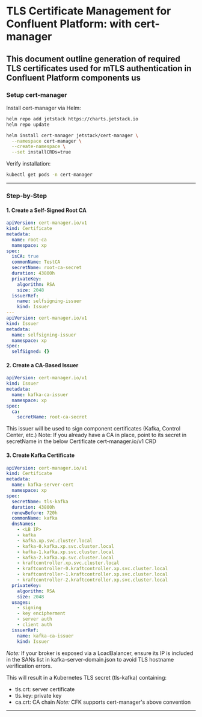 # TLS Certificate Management for Confluent Platform: with cert-manager

This document outline generation of required TLS certificates used for mTLS authentication in Confluent Platform components us
---
### Setup cert-manager

Install cert-manager via Helm:
```bash
helm repo add jetstack https://charts.jetstack.io
helm repo update

helm install cert-manager jetstack/cert-manager \
  --namespace cert-manager \
  --create-namespace \
  --set installCRDs=true
```

Verify installation:
```bash
kubectl get pods -n cert-manager
```
---
### Step-by-Step

#### 1. Create a Self-Signed Root CA

```yaml
apiVersion: cert-manager.io/v1
kind: Certificate
metadata:
  name: root-ca
  namespace: xp
spec:
  isCA: true
  commonName: TestCA
  secretName: root-ca-secret
  duration: 43800h
  privateKey:
    algorithm: RSA
    size: 2048
  issuerRef:
    name: selfsigning-issuer
    kind: Issuer
---
apiVersion: cert-manager.io/v1
kind: Issuer
metadata:
  name: selfsigning-issuer
  namespace: xp
spec:
  selfSigned: {}
```

#### 2. Create a CA-Based Issuer

```yaml
apiVersion: cert-manager.io/v1
kind: Issuer
metadata:
  name: kafka-ca-issuer
  namespace: xp
spec:
  ca:
    secretName: root-ca-secret
```
This issuer will be used to sign component certificates (Kafka, Control Center, etc.)
Note: If you already have a CA in place, point to its secret in secretName in the below Certificate cert-manager.io/v1 CRD

#### 3. Create Kafka Certificate

```yaml
apiVersion: cert-manager.io/v1
kind: Certificate
metadata:
  name: kafka-server-cert
  namespace: xp
spec:
  secretName: tls-kafka
  duration: 43800h
  renewBefore: 720h
  commonName: kafka
  dnsNames:
    - <LB IP> 
    - kafka
    - kafka.xp.svc.cluster.local
    - kafka-0.kafka.xp.svc.cluster.local
    - kafka-1.kafka.xp.svc.cluster.local
    - kafka-2.kafka.xp.svc.cluster.local
    - kraftcontroller.xp.svc.cluster.local
    - kraftcontroller-0.kraftcontroller.xp.svc.cluster.local
    - kraftcontroller-1.kraftcontroller.xp.svc.cluster.local
    - kraftcontroller-2.kraftcontroller.xp.svc.cluster.local
  privateKey:
    algorithm: RSA
    size: 2048
  usages:
    - signing
    - key encipherment
    - server auth
    - client auth
  issuerRef:
    name: kafka-ca-issuer
    kind: Issuer
```
*Note:* If your broker is exposed via a LoadBalancer, ensure its  IP is included in the SANs list in kafka-server-domain.json to avoid TLS hostname verification errors.

This will result in a Kubernetes TLS secret (tls-kafka) containing:
- tls.crt: server certificate
- tls.key: private key
- ca.crt: CA chain
*Note:* CFK supports cert-manager's above convention
---
